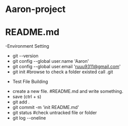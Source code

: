 # Aaron-project
# README.md
-Environment Setting
+ git --version
+ git config --global user.name 'Aaron'
+ git config --global user.email 'ruuu9311@gmail.com'
+ git init
#browse to check a folder existed call .git

- Test File Building
+ create a new file. #README.md and write something.
+ save (ctrl + s)
+ git add .
+ git commit -m 'init README.md'
+ git status #check untracked file or folder
+ git log --oneline
